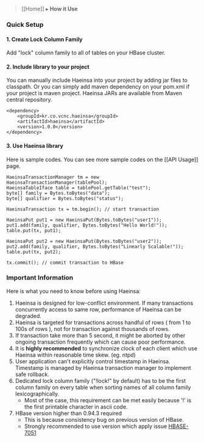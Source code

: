 > [[Home]] ▸ **How it Use**

### Quick Setup

#### 1. Create Lock Column Family

Add "lock" column family to all of tables on your HBase cluster.

#### 2. Include library to your project

You can manually include Haeinsa into your project by adding jar files to classpath.
Or you can simply add maven dependency on your pom.xml if your project is maven project.
Haeinsa JARs are available from Maven central repository.

	<dependency>
	    <groupId>kr.co.vcnc.haeinsa</groupId>
	    <artifactId>haeinsa</artifactId>
	    <version>1.0.0</version>
	</dependency>

#### 3. Use Haeinsa library

Here is sample codes. You can see more sample codes on the [[API Usage]] page.

	HaeinsaTransactionManager tm = new HaeinsaTransactionManager(tablePool);
	HaeinsaTableIface table = tablePool.getTable("test");
	byte[] family = Bytes.toBytes("data");
	byte[] qualifier = Bytes.toBytes("status");

	HaeinsaTransaction tx = tm.begin(); // start transaction

	HaeinsaPut put1 = new HaeinsaPut(Bytes.toBytes("user1"));
	put1.add(family, qualifier, Bytes.toBytes("Hello World!"));
	table.put(tx, put1);

	HaeinsaPut put2 = new HaeinsaPut(Bytes.toBytes("user2"));
	put2.add(family, qualifier, Bytes.toBytes("Linearly Scalable!"));
	table.put(tx, put2);

	tx.commit(); // commit transaction to HBase

### Important Information

Here is what you need to know before using Haeinsa:

1. Haeinsa is designed for low-conflict environment. If many transactions concurrently access to same row, performance of Haeinsa can be degraded.
2. Haeinsa is targeted for transactions across handful of rows ( from 1 to 100s of rows ), not for transaction against thousands of rows.
3. If transaction take more than 5 second, it might be aborted by other ongoing transaction frequently which can cause poor performance. 
4. It is **highly recommended** to synchronize clock of each client which use Haeinsa within reasonable time skew. (eg. ntpd)
5. User application can't explicitly control timestamp in Haeinsa. Timestamp is managed by Haeinsa transaction manager to implement safe rollback.
6. Dedicated lock column family ("!lock!" by default) has to be the first column family on every table when sorting names of all column family lexicographically. 
	- Most of the case, this requirement can be met easily because '!' is the first printable character in ascii code.
7. HBase version higher than 0.94.3 required
	- This is because consistency bug on previous version of HBase. 
	- Strongly recommended to use version which apply issue [HBASE-7051](https://issues.apache.org/jira/browse/HBASE-7051)

